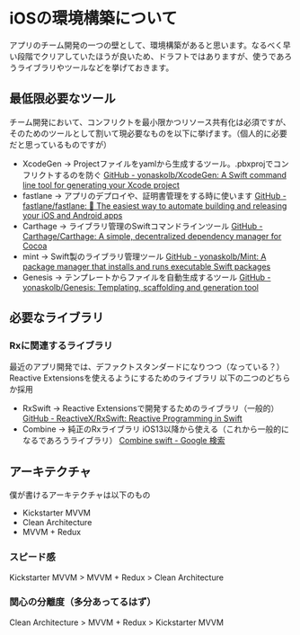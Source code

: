 # iOSの環境構築について
アプリのチーム開発の一つの壁として、環境構築があると思います。なるべく早い段階でクリアしていたほうが良いため、ドラフトではありますが、使うであろうライブラリやツールなどを挙げておきます。

## 最低限必要なツール
チーム開発において、コンフリクトを最小限かつリソース共有化は必須ですが、そのためのツールとして割いて現必要なものを以下に挙げます。（個人的に必要だと思っているものですが）
* XcodeGen -> Projectファイルをyamlから生成するツール。.pbxprojでコンフリクトするのを防ぐ
[GitHub - yonaskolb/XcodeGen: A Swift command line tool for generating your Xcode project](https://github.com/yonaskolb/XcodeGen)
* fastlane -> アプリのデプロイや、証明書管理をする時に使います
[GitHub - fastlane/fastlane: 🚀 The easiest way to automate building and releasing your iOS and Android apps](https://github.com/fastlane/fastlane)
* Carthage -> ライブラリ管理のSwiftコマンドラインツール
[GitHub - Carthage/Carthage: A simple, decentralized dependency manager for Cocoa](https://github.com/Carthage/Carthage)
*  mint -> Swift製のライブラリ管理ツール
[GitHub - yonaskolb/Mint: A package manager that installs and runs executable Swift packages](https://github.com/yonaskolb/Mint)
* Genesis -> テンプレートからファイルを自動生成するツール
[GitHub - yonaskolb/Genesis: Templating, scaffolding and generation tool](https://github.com/yonaskolb/Genesis)
## 必要なライブラリ
### Rxに関連するライブラリ
最近のアプリ開発では、デファクトスタンダードになりつつ（なっている？）Reactive Extensionsを使えるようにするためのライブラリ
以下の二つのどちらか採用
* RxSwift -> Reactive Extensionsで開発するためのライブラリ（一般的）
[GitHub - ReactiveX/RxSwift: Reactive Programming in Swift](https://github.com/ReactiveX/RxSwift)
* Combine -> 純正のRxライブラリ iOS13以降から使える（これから一般的になるであろうライブラリ）
[Combine swift - Google 検索](https://www.google.com/search?sxsrf=ALeKk026xwaVBIS2cXM6Xnf6RlWYlBj6Vw%3A1605105402009&ei=-varX5kKz-bBA7eDvZAL&q=Combine+swift&oq=Combine+swift&gs_lcp=CgZwc3ktYWIQAzICCAAyAggAMgIIADIFCAAQywEyBQgAEMsBMgUIABDLATIFCAAQywEyBQgAEMsBOgQIABBHOgQIABAEULUYWLofYJkgaABwAngAgAHiAYgBqAaSAQUwLjQuMZgBAKABAaoBB2d3cy13aXrIAQjAAQE&sclient=psy-ab&ved=0ahUKEwiZ78DK2_rsAhVPc3AKHbdBD7IQ4dUDCA0&uact=5)

## アーキテクチャ
僕が書けるアーキテクチャは以下のもの
* Kickstarter MVVM
* Clean Architecture
* MVVM + Redux

### スピード感
Kickstarter MVVM > MVVM + Redux > Clean Architecture 

### 関心の分離度（多分あってるはず）
Clean Architecture > MVVM + Redux > Kickstarter MVVM
